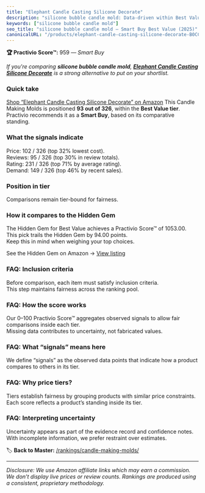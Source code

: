 ```yaml
---
title: "Elephant Candle Casting Silicone Decorate"
description: "silicone bubble candle mold: Data-driven within Best Value ranking using the Practivio Score™. Positioned by quality, value, demand, findability, momentum."
keywords: ["silicone bubble candle mold"]
seo_title: "silicone bubble candle mold — Smart Buy Best Value (2025)"
canonicalURL: "/products/elephant-candle-casting-silicone-decorate-B0CCF4C4LG/"
---
```


**🏆 Practivio Score™:** 959 — _Smart Buy_


*If you're comparing **silicone bubble candle mold**, **[Elephant Candle Casting Silicone Decorate](https://www.amazon.com/dp/B0CCF4C4LG?tag=practivio-20)** is a strong alternative to put on your shortlist.*
### Quick take
[Shop “Elephant Candle Casting Silicone Decorate” on Amazon](https://www.amazon.com/dp/B0CCF4C4LG?tag=practivio-20)
This Candle Making Molds is positioned **93 out of 326**, within the **Best Value tier**.  
Practivio recommends it as a **Smart Buy**, based on its comparative standing.

### What the signals indicate
Price: 102 / 326 (top 32% lowest cost).  
Reviews: 95 / 326 (top 30% in review totals).  
Rating: 231 / 326 (top 71% by average rating).  
Demand: 149 / 326 (top 46% by recent sales).

### Position in tier
Comparisons remain tier-bound for fairness.

### How it compares to the Hidden Gem
The Hidden Gem for Best Value achieves a Practivio Score™ of 1053.00.  
This pick trails the Hidden Gem by 94.00 points.  
Keep this in mind when weighing your top choices.  

See the Hidden Gem on Amazon → [View listing](https://www.amazon.com/dp/B07PM3XRXY?tag=practivio-20)

### FAQ: Inclusion criteria
Before comparison, each item must satisfy inclusion criteria.  
This step maintains fairness across the ranking pool.

### FAQ: How the score works
Our 0–100 Practivio Score™ aggregates observed signals to allow fair comparisons inside each tier.  
Missing data contributes to uncertainty, not fabricated values.

### FAQ: What “signals” means here
We define “signals” as the observed data points that indicate how a product compares to others in its tier.

### FAQ: Why price tiers?
Tiers establish fairness by grouping products with similar price constraints.  
Each score reflects a product’s standing inside its tier.

### FAQ: Interpreting uncertainty
Uncertainty appears as part of the evidence record and confidence notes.  
With incomplete information, we prefer restraint over estimates.


🏷️ **Back to Master:** [/rankings/candle-making-molds/](/rankings/candle-making-molds/)

---
_Disclosure: We use Amazon affiliate links which may earn a commission. We don’t display live prices or review counts. Rankings are produced using a consistent, proprietary methodology._
